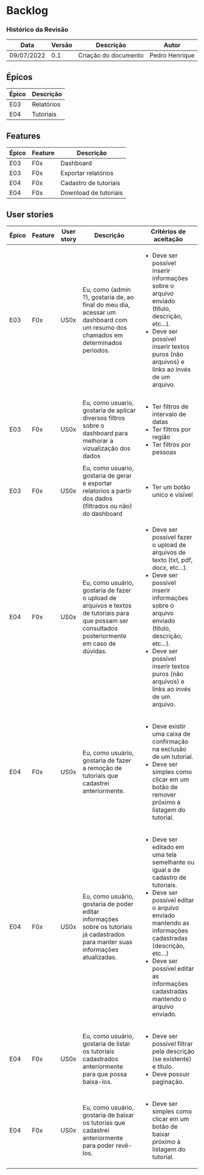 # Backlog

### Histórico da Revisão
| Data | Versão | Descrição | Autor |
|---|---|---|---|
| 09/07/2022| 0.1 |Criação do documento | Pedro Henrique |


## Épicos

|Épico| Descrição |
|--|--|
|E03| Relatórios |
|E04| Tutoriais |

## Features

|Épico|Feature| Descrição |
|--|--|--|
|E03|F0x|	Dashboard|
|E03|F0x|	Exportar relatórios|
|E04|F0x| Cadastro de tutoriais|
|E04|F0x| Download de tutoriais|

## User stories

|Épico|Feature| User story | Descrição | Critérios de aceitação |
|--|--|--|--|--|
|E03|F0x|US0x| Eu, como (admin ?), gostaria de, ao final do meu dia, acessar um dashboard com um resumo dos chamados em determinados periodos.|<ul><li> Deve ser possível inserir informações sobre o arquivo enviado (título, descrição, etc...).</li> <li>Deve ser possível inserir textos puros (não arquivos) e links ao invés de um arquivo.</li></ul>|
|E03|F0x|US0x| Eu, como usuario, gostaria de aplicar diversos filtros sobre o dashboard para melhorar a vizualização dos dados|<ul><li> Ter filtros de intervalo de datas</li><li> Ter filtros por região</li><li> Ter filtros por pessoas</li></ul>|
|E03|F0x|US0x| Eu, como usuario, gostaria de gerar e exportar relatorios a partir dos dados (filtrados ou não) do dashboard| <ul><li>Ter um botão unico e visível</li></ul>|
|E04|F0x|US0x| Eu, como usuário, gostaria de fazer o upload de arquivos e textos de tutoriais para que possam ser consultados posteriormente em caso de dúvidas.| <ul><li> Deve ser possível fazer o upload de arquivos de texto (txt, pdf, docx, etc...).</li> <li> Deve ser possível inserir informações sobre o arquivo enviado (título, descrição, etc...).</li> <li>Deve ser possível inserir textos puros (não arquivos) e links ao invés de um arquivo.</li></ul>|
|E04|F0x|US0x|Eu, como usuário, gostaria de fazer a remoção de tutoriais que cadastrei anteriormente.|<ul><li> Deve existir uma caixa de confirmação na exclusão de um tutorial.</li><li>Deve ser simples como clicar em um botão de remover próximo à listagem do tutorial.</li></ul>|
|E04|F0x|US0x|Eu, como usuário, gostaria de poder editar informações sobre os tutoriais já cadastrados para manter suas informações atualizadas.|<ul><li> Deve ser editado em uma tela semelhante ou igual a de cadastro de tutoriais.</li><li> Deve ser possível editar o arquivo enviado mantendo as informações cadastradas (descrição, etc...)</li><li> Deve ser possível editar as informações cadastradas mantendo o arquivo enviado.</li></ul>|
|E04|F0x|US0x|Eu, como usuário, gostaria de listar os tutoriais cadastrados anteriormente para que possa baixa-los.|<ul><li> Deve ser possível filtrar pela descrição (se existente) e título.</li><li> Deve possuir paginação.</li></ul>|
|E04|F0x|US0x|Eu, como usuário, gostaria de baixar os tutorias que cadastrei anteriormente para poder revê-los.|<ul><li> Deve ser simples como clicar em um botão de baixar próximo à listagem do tutorial.</li></ul>|